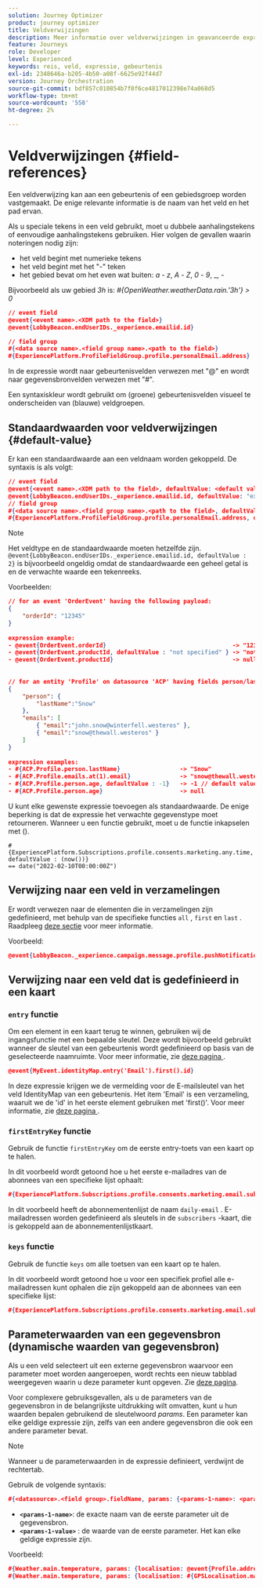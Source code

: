 ```yaml
---
solution: Journey Optimizer
product: journey optimizer
title: Veldverwijzingen
description: Meer informatie over veldverwijzingen in geavanceerde expressies
feature: Journeys
role: Developer
level: Experienced
keywords: reis, veld, expressie, gebeurtenis
exl-id: 2348646a-b205-4b50-a08f-6625e92f44d7
version: Journey Orchestration
source-git-commit: bdf857c010854b7f0f6ce4817012398e74a068d5
workflow-type: tm+mt
source-wordcount: '558'
ht-degree: 2%

---
```


# Veldverwijzingen {#field-references}

Een veldverwijzing kan aan een gebeurtenis of een gebiedsgroep worden vastgemaakt. De enige relevante informatie is de naam van het veld en het pad ervan.

Als u speciale tekens in een veld gebruikt, moet u dubbele aanhalingstekens of eenvoudige aanhalingstekens gebruiken. Hier volgen de gevallen waarin noteringen nodig zijn:

* het veld begint met numerieke tekens
* het veld begint met het &quot;-&quot; teken
* het gebied bevat om het even wat buiten: _a_ - _z_, _A_ - _Z_, _0_ - _9_, _, _-_

Bijvoorbeeld als uw gebied _3h_ is: _#{OpenWeather.weatherData.rain.&#39;3h&#39;} > 0_

```json
// event field
@event{<event name>.<XDM path to the field>}
@event{LobbyBeacon.endUserIDs._experience.emailid.id}

// field group
#{<data source name>.<field group name>.<path to the field>}
#{ExperiencePlatform.ProfileFieldGroup.profile.personalEmail.address}
```

In de expressie wordt naar gebeurtenisvelden verwezen met &quot;@&quot; en wordt naar gegevensbronvelden verwezen met &quot;#&quot;.

Een syntaxiskleur wordt gebruikt om (groene) gebeurtenisvelden visueel te onderscheiden van (blauwe) veldgroepen.

## Standaardwaarden voor veldverwijzingen {#default-value}

Er kan een standaardwaarde aan een veldnaam worden gekoppeld. De syntaxis is als volgt:

```json
// event field
@event{<event name>.<XDM path to the field>, defaultValue: <default value expression>}
@event{LobbyBeacon.endUserIDs._experience.emailid.id, defaultValue: "example@adobe.com"}
// field group
#{<data source name>.<field group name>.<path to the field>, defaultValue: <default value expression>}
#{ExperiencePlatform.ProfileFieldGroup.profile.personalEmail.address, defaultValue: "example@adobe.com"}
```

>[!NOTE]
>
>Het veldtype en de standaardwaarde moeten hetzelfde zijn. `@event{LobbyBeacon.endUserIDs._experience.emailid.id, defaultValue : 2}` is bijvoorbeeld ongeldig omdat de standaardwaarde een geheel getal is en de verwachte waarde een tekenreeks.

Voorbeelden:

```json
// for an event 'OrderEvent' having the following payload:
{
    "orderId": "12345"
}
 
expression example:
- @event{OrderEvent.orderId}                                    -> "12345"
- @event{OrderEvent.productId, defaultValue : "not specified" } -> "not specified" // default value, productId is not a field present in the payload
- @event{OrderEvent.productId}                                  -> null
 
 
// for an entity 'Profile' on datasource 'ACP' having fields person/lastName, with fetched data such as:
{
    "person": {
        "lastName":"Snow"
    },
    "emails": [
        { "email":"john.snow@winterfell.westeros" },
        { "email":"snow@thewall.westeros" }
    ]
}
 
expression examples:
- #{ACP.Profile.person.lastName}                 -> "Snow"
- #{ACP.Profile.emails.at(1).email}              -> "snow@thewall.westeros"
- #{ACP.Profile.person.age, defaultValue : -1}   -> -1 // default value, age is not a field present in the payload
- #{ACP.Profile.person.age}                      -> null
```

U kunt elke gewenste expressie toevoegen als standaardwaarde. De enige beperking is dat de expressie het verwachte gegevenstype moet retourneren. Wanneer u een functie gebruikt, moet u de functie inkapselen met ().

```
#{ExperiencePlatform.Subscriptions.profile.consents.marketing.any.time, defaultValue : (now())} 
== date("2022-02-10T00:00:00Z")
```

## Verwijzing naar een veld in verzamelingen

Er wordt verwezen naar de elementen die in verzamelingen zijn gedefinieerd, met behulp van de specifieke functies `all` , `first` en `last` . Raadpleeg [deze sectie](../expression/collection-management-functions.md) voor meer informatie.

Voorbeeld:

```json
@event{LobbyBeacon._experience.campaign.message.profile.pushNotificationTokens.all()
```

## Verwijzing naar een veld dat is gedefinieerd in een kaart

### `entry` functie

Om een element in een kaart terug te winnen, gebruiken wij de ingangsfunctie met een bepaalde sleutel. Deze wordt bijvoorbeeld gebruikt wanneer de sleutel van een gebeurtenis wordt gedefinieerd op basis van de geselecteerde naamruimte. Voor meer informatie, zie [ deze pagina ](../../event/about-creating.md#select-the-namespace).

```json
@event{MyEvent.identityMap.entry('Email').first().id}
```

In deze expressie krijgen we de vermelding voor de E-mailsleutel van het veld IdentityMap van een gebeurtenis. Het item &#39;Email&#39; is een verzameling, waaruit we de &#39;id&#39; in het eerste element gebruiken met &#39;first()&#39;. Voor meer informatie, zie [ deze pagina ](../expression/collection-management-functions.md).

### `firstEntryKey` functie

Gebruik de functie `firstEntryKey` om de eerste entry-toets van een kaart op te halen.

In dit voorbeeld wordt getoond hoe u het eerste e-mailadres van de abonnees van een specifieke lijst ophaalt:

```json
#{ExperiencePlatform.Subscriptions.profile.consents.marketing.email.subscriptions.entry('daily-email').subscribers.firstEntryKey()}
```

In dit voorbeeld heeft de abonnementenlijst de naam `daily-email` . E-mailadressen worden gedefinieerd als sleutels in de `subscribers` -kaart, die is gekoppeld aan de abonnementenlijstkaart.

### `keys` functie

Gebruik de functie `keys` om alle toetsen van een kaart op te halen.

In dit voorbeeld wordt getoond hoe u voor een specifiek profiel alle e-mailadressen kunt ophalen die zijn gekoppeld aan de abonnees van een specifieke lijst:

```json
#{ExperiencePlatform.Subscriptions.profile.consents.marketing.email.subscriptions.entry('daily-mail').subscribers.keys()
```

## Parameterwaarden van een gegevensbron (dynamische waarden van gegevensbron)

Als u een veld selecteert uit een externe gegevensbron waarvoor een parameter moet worden aangeroepen, wordt rechts een nieuw tabblad weergegeven waarin u deze parameter kunt opgeven. Zie [deze pagina](../expression/expressionadvanced.md).

Voor complexere gebruiksgevallen, als u de parameters van de gegevensbron in de belangrijkste uitdrukking wilt omvatten, kunt u hun waarden bepalen gebruikend de sleutelwoord _params_. Een parameter kan elke geldige expressie zijn, zelfs van een andere gegevensbron die ook een andere parameter bevat.

>[!NOTE]
>
>Wanneer u de parameterwaarden in de expressie definieert, verdwijnt de rechtertab.

Gebruik de volgende syntaxis:

```json
#{<datasource>.<field group>.fieldName, params: {<params-1-name>: <params-1-value>, <params-2-name>: <params-2-value>}}
```

* **`<params-1-name>`**: de exacte naam van de eerste parameter uit de gegevensbron.
* **`<params-1-value>`** : de waarde van de eerste parameter. Het kan elke geldige expressie zijn.

Voorbeeld:

```json
#{Weather.main.temperature, params: {localisation: @event{Profile.address.localisation}}}
#{Weather.main.temperature, params: {localisation: #{GPSLocalisation.main.coordinates, params: {city: @event{Profile.address.city}}}}}
```
